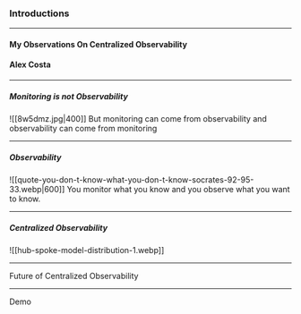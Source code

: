 
### Introductions



---

#### My Observations On Centralized Observability

#### Alex Costa


---

##### Monitoring is not Observability

![[8w5dmz.jpg|400]]
But monitoring can come from observability and observability can come from monitoring

---
##### Observability 

![[quote-you-don-t-know-what-you-don-t-know-socrates-92-95-33.webp|600]]
You monitor what you know and you observe what you want to know.

---

##### Centralized Observability

![[hub-spoke-model-distribution-1.webp]]

---

Future of Centralized Observability 


---

Demo 
